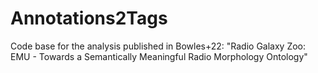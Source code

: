 # Annotations2Tags
Code base for the analysis published in Bowles+22: "Radio Galaxy Zoo: EMU - Towards a Semantically Meaningful Radio Morphology Ontology"
